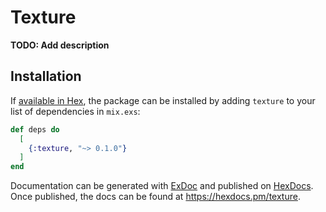 # Texture

**TODO: Add description**

## Installation

If [available in Hex](https://hex.pm/docs/publish), the package can be installed
by adding `texture` to your list of dependencies in `mix.exs`:

```elixir
def deps do
  [
    {:texture, "~> 0.1.0"}
  ]
end
```

Documentation can be generated with [ExDoc](https://github.com/elixir-lang/ex_doc)
and published on [HexDocs](https://hexdocs.pm). Once published, the docs can
be found at <https://hexdocs.pm/texture>.

